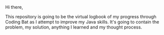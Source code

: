 Hi there,

This repository is going to be the virtual logbook of my progress through Coding Bat as I attempt to improve my Java skills. 
It's going to contain the problem, my solution, anything I learned and my thought process.
